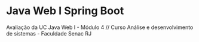 # Java Web I Spring Boot
Avaliação da UC Java Web I - Módulo 4 // Curso Análise e desenvolvimento de sistemas - Faculdade Senac RJ
